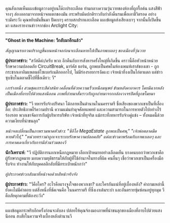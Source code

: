คุณสังเกตเห็นแผงข้อมูลวางอยู่บนโต๊ะเปรอะเลือด ท่ามกลางความวุ่นวายของห้องที่ถูกรื้อค้น แสงสีฟ้าจางๆ ส่องออกมาจากหน้าจอแตกของมัน กระพริบผิดปกติราวกับกำลังดิ้นรนเพื่อเอาชีวิตรอด อย่างระมัดระวัง คุณหยิบมันขึ้นมา ปัดเบาๆ คราบสกปรกและเลือด แผงข้อมูลส่งเสียงเบาๆ จากนั้นก็เปิดขึ้นมา แสดงรายงานข่าวจากช่อง Arclight City:

---

**"Ghost in the Machine: วีกลับมาอีกแล้ว"**

_สัญญาณรบกวนปรากฏขึ้นบนหน้าจอก่อนจะเลือนหายไปเป็นภาพเบลอๆ ของเมืองที่วุ่นวาย_

**ผู้ประกาศข่าว:** "สวัสดีค่ะ/ครับ พวก อีกคืนกับการสังหารครั้งใหญ่ที่เกิดขึ้น คราวนี้คือหัวหน้าหน่วยรักษาความปลอดภัย CircuitBreak, มาร์คัส ธอร์น, ถูกพบเป็นศพในห้องเพนท์เฮาส์ของเขา - ถูกกระชากเอาอิมแพลนต์ไซเบอร์เนติกออกไป, ไม่มีร่องรอยการงัดแงะ เจ้าหน้าที่งงเป็นไก่ตาแตก แต่ข่าวซุบซิบในตลาดชี้ไปที่ชื่อเดียว: วี"

_เงาร่างหนึ่ง สวมชุดเกราะสีดำสนิท เคลื่อนที่ด้วยความเร็วเหนือมนุษย์ ข้ามหลังคาอาคาร โดยมีฉากหลังเป็นเมืองที่อาบไปด้วยแสงนีออน ภาพที่ถ่ายมาสั่นราวกับถูกถ่ายมาจากกล้องวงจรปิดที่ถูกขโมยมา_

**ผู้ประกาศข่าว:** "วี ทหารรับจ้างปริศนา ได้กลายเป็นตำนานในนครราตรี ชื่อเสียงของพวกเขาเป็นที่เลื่องลือ: ประสิทธิภาพไร้ความปรานี ความแม่นยำดุจศัลยแพทย์ และความสามารถในการหายตัวไปอย่างไร้ร่องรอย พวกเขาจัดการกับผู้บริหารบริษัท เจ้าหน้าที่ทุจริต แม้กระทั่งทหารรับจ้างคู่แข่ง – ทั้งหมดนี้ด้วยความเงียบที่น่าขนลุก"

_หน้าจอเปลี่ยนเป็นภาพรวมพาดหัวข่าว: "ซีอีโอ MegaEstate ถูกพบเป็นศพ," "เจ้าพ่อตลาดมืดหายตัวไป," "หน่วยทราวม่าถูกเจาะระบบรักษาความปลอดภัย" แต่ละข่าวมาพร้อมกับภาพเบลอๆ และการคาดเดาเกี่ยวกับการมีส่วนร่วมของวี_

**นักวิเคราะห์:** "วี ปฏิบัติการนอกเหนือกฎหมาย เลือกเป้าหมายอย่างเลือดเย็น บางคนบอกว่าพวกเขาคือผู้รักษากฎหมาย มอบความยุติธรรมให้กับผู้ที่ใช้อำนาจในทางที่ผิด คนอื่นๆ เชื่อว่าพวกเขาเป็นเครื่องมือรับจ้าง ทำงานให้กับบุคคลลึกลับที่มีกระเป๋าหนักกว่า"

_ผู้ประกาศข่าวกลับมาที่หน้าจอด้วยสีหน้าจริงจัง_

**ผู้ประกาศข่าว:** "วีคือใคร? อะไรคือแรงจูงใจของพวกเขา? และใครกันแน่ที่อยู่เบื้องหลัง? คำถามเหล่านี้ยังคงไม่มีคำตอบ แต่สิ่งหนึ่งที่ชัดเจนคือ ในนครราตรี ที่ซึ่งเงาเต้นระบำ และอันตรายซุ่มซ่อนอยู่ทุกมุม วีคือภัยคุกคามที่ต้องระวัง"

---

แผงข้อมูลกระพริบอีกครั้งก่อนจะดับลง ปล่อยให้คุณจ้องมองภาพที่น่าขนลุกของเมืองที่อาบไปด้วยแสงนีออน สงสัยในความจริงเบื้องหลังตำนานวี
